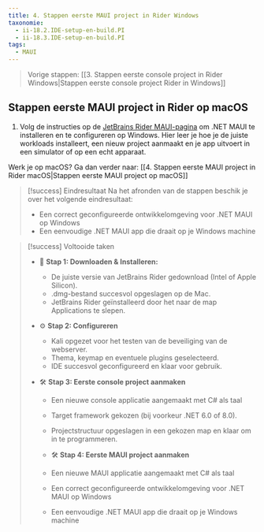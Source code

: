 ```yaml
---
title: 4. Stappen eerste MAUI project in Rider Windows
taxonomie:
  - ii-18.2.IDE-setup-en-build.PI
  - ii-18.3.IDE-setup-en-build.PI
tags:
  - MAUI
---
```


> Vorige stappen: [[3. Stappen eerste console project in Rider Windows|Stappen eerste console project Rider in Windows]]

## Stappen eerste MAUI project in Rider op macOS
1. Volg de instructies op de [JetBrains Rider MAUI-pagina](https://www.jetbrains.com/help/rider/MAUI.html) om .NET MAUI te installeren en te configureren op Windows. Hier leer je hoe je de juiste workloads installeert, een nieuw project aanmaakt en je app uitvoert in een simulator of op een echt apparaat.

Werk je op macOS? Ga dan verder naar: [[4. Stappen eerste MAUI project in Rider macOS|Stappen eerste MAUI project op macOS]]

> [!success] Eindresultaat
> Na het afronden van de stappen beschik je over het volgende eindresultaat:
> - Een correct geconfigureerde ontwikkelomgeving voor .NET MAUI op Windows
> - Een eenvoudige .NET MAUI app die draait op je Windows machine

> [!success] Voltooide taken
> - 💾 **Stap 1: Downloaden & Installeren:**
>   - De juiste versie van JetBrains Rider gedownload (Intel of Apple Silicon).
>   - .dmg-bestand succesvol opgeslagen op de Mac.
>   - JetBrains Rider geïnstalleerd door het naar de map Applications te slepen.
>
> - ⚙️ **Stap 2: Configureren**
>   - Kali opgezet voor het testen van de beveiliging van de webserver.
>   - Thema, keymap en eventuele plugins geselecteerd.
>   - IDE succesvol geconfigureerd en klaar voor gebruik.
> 
> - 🛠️ **Stap 3: Eerste console project aanmaken**
>   - Een nieuwe console applicatie aangemaakt met C# als taal
>   - Target framework gekozen (bij voorkeur .NET 6.0 of 8.0).
>   - Projectstructuur opgeslagen in een gekozen map en klaar om in te programmeren.
>
>   - 🛠️ **Stap 4: Eerste MAUI project aanmaken**
>   - Een nieuwe MAUI applicatie aangemaakt met C# als taal
>   - Een correct geconfigureerde ontwikkelomgeving voor .NET MAUI op Windows
>   - Een eenvoudige .NET MAUI app die draait op je Windows machine